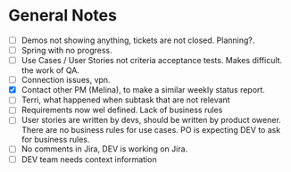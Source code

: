 # General Notes

- [ ] Demos not showing anything, tickets are not closed. Planning?.
- [ ] Spring with no progress.
- [ ] Use Cases / User Stories not criteria acceptance tests. Makes difficult. the work of QA.
- [ ] Connection issues, vpn.
- [x] Contact other PM (Melina), to make a similar weekly status report.
- [ ] Terri, what happened when subtask that are not relevant 
- [ ] Requirements now wel defined. Lack of business rules
- [ ] User stories are written by devs, should be written by product owener. There are no business rules for use cases. PO is expecting DEV to ask for business rules.
- [ ] No comments in Jira, DEV is working on Jira.
- [ ] DEV team needs context information
